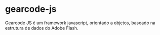 gearcode-js
===========

Gearcode JS é um framework javascript, orientado a objetos, baseado na estrutura de dados do Adobe Flash.
